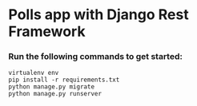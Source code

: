 # Polls app with Django Rest Framework

### Run the following commands to get started:

```
virtualenv env
pip install -r requirements.txt
python manage.py migrate
python manage.py runserver
```
